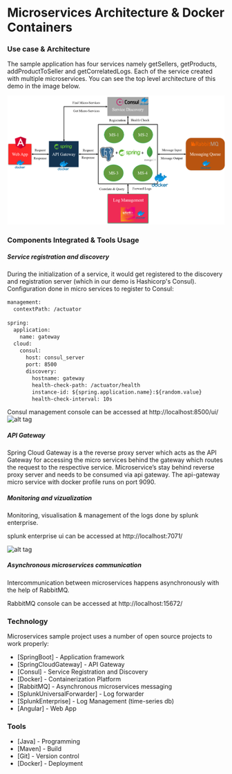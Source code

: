 # Microservices Architecture & Docker Containers


### Use case & Architecture

The sample application has four services namely getSellers, getProducts, addProductToSeller and getCorrelatedLogs. Each of the service created with multiple microservices. You can see the top level architecture of this demo in the image below.

![alt tag](https://github.com/generalCode2019/microservice_architecture/blob/master/microservice_demo.png?raw=true)

### Components Integrated & Tools Usage   
##### Service registration and discovery

During the initialization of a service, it would get registered to the discovery and registration server (which in our demo is Hashicorp's Consul).
Configuration done in micro services to register to Consul:   
```
management:
  contextPath: /actuator

spring:
  application:
    name: gateway
  cloud:
    consul:
      host: consul_server
      port: 8500
      discovery:
        hostname: gateway
        health-check-path: /actuator/health
        instance-id: ${spring.application.name}:${random.value}
        health-check-interval: 10s
```
Consul management console can be accessed at http://localhost:8500/ui/ 
![alt tag](https://github.com/generalCode2019/microservices_architecture/blob/main/consul.png?raw=true)

##### API Gateway
   
Spring Cloud Gateway is a the reverse proxy server which acts as the API Gateway for accessing the micro services behind the gateway which routes the request to the respective service. Microservice’s stay behind reverse proxy server and needs to be consumed via api gateway. The api-gateway micro service with docker profile runs on port 9090.

 
##### Monitoring and vizualization

Monitoring, visualisation & management of the logs done by splunk enterprise.   

splunk enterprise ui can be accessed at http://localhost:7071/   

![alt tag](https://github.com/generalCode2019/microservices_architecture/blob/main/splunk.png?raw=true)

##### Asynchronous microservices communication  

Intercommunication between microservices happens asynchronously with the help of RabbitMQ.

RabbitMQ console can be accessed at http://localhost:15672/

### Technology

Microservices sample project uses a number of open source projects to work properly:

* [SpringBoot] - Application framework
* [SpringCloudGateway] - API Gateway 
* [Consul] - Service Registration and Discovery
* [Docker] - Containerization Platform
* [RabbitMQ] - Asynchronous microservices messaging
* [SplunkUniversalForwarder] - Log forwarder
* [SplunkEnterprise] - Log Management (time-series db)
* [Angular] - Web App

### Tools

* [Java] - Programming
* [Maven] - Build
* [Git] - Version control
* [Docker] - Deployment
